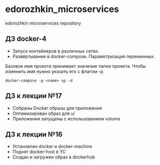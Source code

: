 # edorozhkin_microservices
edorozhkin microservices repository

## ДЗ docker-4

 - Запуск контейнеров в различных сетях.
 - Развёртывание в docker-compose. Параметризация переменных.

Базовое имя проекта принимает значение папки проекта. Чтобы изменить имя нужно указать его с флагом -p.

```docker-compose -p <name> up -d```


## ДЗ к лекции №17

 - Собраны Docker образы для приложения
 - Оптимизирован образ для ui
 - Приложения запущены с использованием volume


## ДЗ к лекции №16

 - Установлен docker и docker-machine
 - Поднят docker-host в YC
 - Создан и загружен образ в dockerhub
